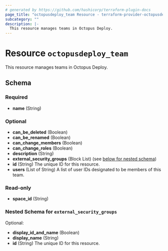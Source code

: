 ```yaml
---
# generated by https://github.com/hashicorp/terraform-plugin-docs
page_title: "octopusdeploy_team Resource - terraform-provider-octopusdeploy"
subcategory: ""
description: |-
  This resource manages teams in Octopus Deploy.
---
```


# Resource `octopusdeploy_team`

This resource manages teams in Octopus Deploy.



<!-- schema generated by tfplugindocs -->
## Schema

### Required

- **name** (String)

### Optional

- **can_be_deleted** (Boolean)
- **can_be_renamed** (Boolean)
- **can_change_members** (Boolean)
- **can_change_roles** (Boolean)
- **description** (String)
- **external_security_groups** (Block List) (see [below for nested schema](#nestedblock--external_security_groups))
- **id** (String) The unique ID for this resource.
- **users** (List of String) A list of user IDs designated to be members of this team.

### Read-only

- **space_id** (String)

<a id="nestedblock--external_security_groups"></a>
### Nested Schema for `external_security_groups`

Optional:

- **display_id_and_name** (Boolean)
- **display_name** (String)
- **id** (String) The unique ID for this resource.



